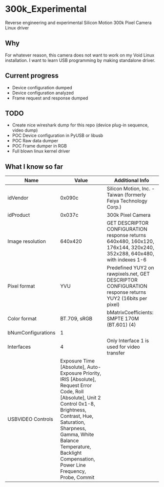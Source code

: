 # 300k_Experimental
Reverse engineering and experimental Silicon Motion 300k Pixel Camera Linux driver

## Why

For whatever reason, this camera does not want to work on my Void Linux installation. I want to learn USB programming by making standalone driver.

## Current progress

 - Device configuration dumped
 - Device configuration analyzed
 - Frame request and response dumped

## TODO

 - Create nice wireshark dump for this repo (device plug-in sequence, video dump)
 - POC Device configuration in PyUSB or libusb
 - POC Raw data dumper
 - POC Frame dumper in RGB
 - Full blown linux kernel driver

## What I know so far

| Name               | Value                                                                                                                                                                                                                                                                         | Additional Info                                                                                                      |
|--------------------|-------------------------------------------------------------------------------------------------------------------------------------------------------------------------------------------------------------------------------------------------------------------------------|----------------------------------------------------------------------------------------------------------------------|
| idVendor           | 0x090c                                                                                                                                                                                                                                                                        | Silicon Motion, Inc. - Taiwan (formerly Feiya Technology Corp.)                                                      |
| idProduct          | 0x037c                                                                                                                                                                                                                                                                        | 300k Pixel Camera                                                                                                    |
| Image resolution   | 640x420                                                                                                                                                                                                                                                                       | GET DESCRIPTOR CONFIGURATION response returns 640x480, 160x120, 176x144, 320x240, 352x288, 640x480, with indexes 1-6 |
| Pixel format       | YVU                                                                                                                                                                                                                                                                           | Predefined YUY2 on rawpixels.net, GET DESCRIPTOR CONFIGURATION response returns YUY2 (16bits per pixel)              |
| Color format       | BT.709, sRGB                                                                                                                                                                                                                                                                  | bMatrixCoefficients: SMPTE 170M (BT.601) (4)                                                                         |
| bNumConfigurations | 1                                                                                                                                                                                                                                                                             |                                                                                                                      |
| Interfaces         | 4                                                                                                                                                                                                                                                                             | Only Interface 1 is used for video transfer                                                                          |
| USBVIDEO Controls  | Exposure Time [Absolute], Auto-Exposure Priority, IRIS [Absolute], Request Error Code, Roll [Absolute], Unit 2 Control 0x1-8, Brightness, Contrast, Hue, Saturation, Sharpness, Gamma, White Balance Temperature, Backlight Compensation, Power Line Frequency, Probe, Commit |                                                                                                                      |
